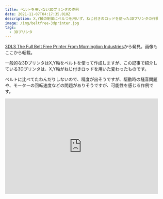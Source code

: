 ```yaml
---
title: ベルトを用いない3Dプリンタの作例
date: 2021-11-07T04:17:35.010Z
description: X,Y軸の制御にベルつを用いず、ねじ付きのロッドを使った3Dプリンタの作例です。
image: /img/beltfree-3dprinter.jpg
tags:
  - 3Dプリンタ
---
```

[3DLS The Full Belt Free Printer From Morninglion Industries](https://www.thingiverse.com/thing:4031698)から発見。画像もここから転載。

一般的な3DプリンタはX,Y軸をベルトを使って作成しますが、この記事で紹介している3Dプリンタは、X,Y軸がねじ付きロッドを用いた変わったものです。

ベルトに比べてたわんだりしないので、精度が出そうですが、駆動時の騒音問題や、モーターの回転速度などの問題がありそうですが、可能性を感じる作例です。

<iframe width="100%" height="315" src="https://www.youtube.com/embed/TQ1KrQZN0Y0" title="YouTube video player" frameborder="0" allow="accelerometer; autoplay; clipboard-write; encrypted-media; gyroscope; picture-in-picture" allowfullscreen></iframe>
